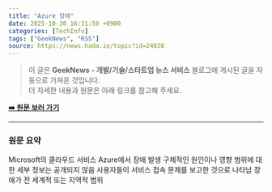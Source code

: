 ```yaml
---
title: "Azure 장애"
date: 2025-10-30 16:31:59 +0900
categories: [TechInfo]
tags: ["GeekNews", "RSS"]
source: https://news.hada.io/topic?id=24028
---
```

> 이 글은 **GeekNews - 개발/기술/스타트업 뉴스 서비스** 블로그에 게시된 글을 자동으로 가져온 것입니다. <br>
> 더 자세한 내용과 원문은 아래 링크를 참고해 주세요.

[**➡️ 원문 보러 가기**](https://news.hada.io/topic?id=24028)

---

### 원문 요약
Microsoft의 클라우드 서비스 Azure에서 장애 발생 구체적인 원인이나 영향 범위에 대한 세부 정보는 공개되지 않음  사용자들이 서비스 접속 문제를 보고한 것으로 나타남 장애가 전 세계적 또는 지역적 범위
